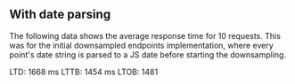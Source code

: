 ## With date parsing

The following data shows the average response time for 10 requests. This was for the initial
downsampled endpoints implementation, where every point's date string is parsed to a JS date before
starting the downsampling.

LTD: 1668 ms
LTTB: 1454 ms
LTOB: 1481

